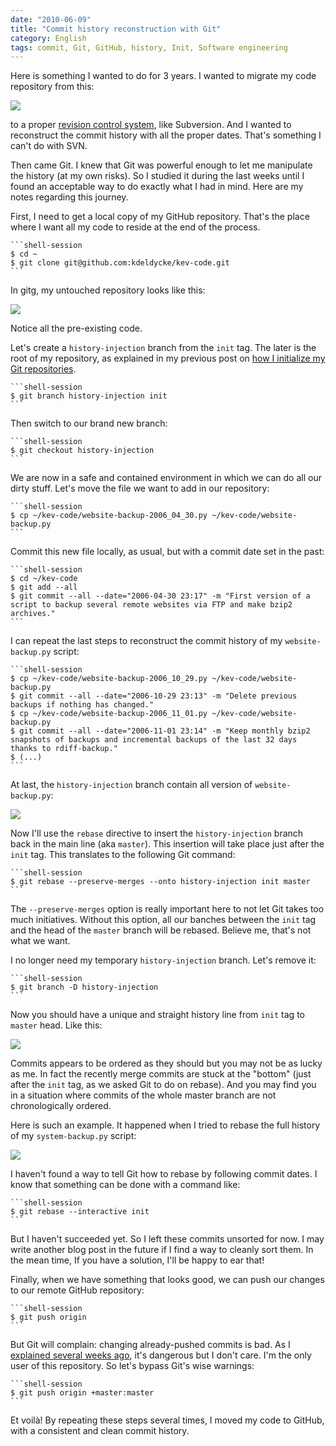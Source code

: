 ```yaml
---
date: "2010-06-09"
title: "Commit history reconstruction with Git"
category: English
tags: commit, Git, GitHub, history, Init, Software engineering
---
```


Here is something I wanted to do for 3 years. I wanted to migrate my code repository from this:

![]({attach}dumb-code-revision-control-system.png)

to a proper [revision control system](https://en.wikipedia.org/wiki/Revision_control), like Subversion. And I wanted to reconstruct the commit history with all the proper dates. That's something I can't do with SVN.

Then came Git. I knew that Git was powerful enough to let me manipulate the history (at my own risks). So I studied it during the last weeks until I found an acceptable way to do exactly what I had in mind. Here are my notes regarding this journey.

First, I need to get a local copy of my GitHub repository. That's the place where I want all my code to reside at the end of the process.

    ```shell-session
    $ cd ~
    $ git clone git@github.com:kdeldycke/kev-code.git
    ```

In gitg, my untouched repository looks like this:

![]({attach}git-repository-at-start.png)

Notice all the pre-existing code.

Let's create a `history-injection` branch from the `init` tag. The later is the root of my repository, as explained in my previous post on [how I initialize my Git repositories](https://kevin.deldycke.com/2010/05/initialize-git-repositories/).

    ```shell-session
    $ git branch history-injection init
    ```

Then switch to our brand new branch:

    ```shell-session
    $ git checkout history-injection
    ```

We are now in a safe and contained environment in which we can do all our dirty stuff. Let's move the file we want to add in our repository:

    ```shell-session
    $ cp ~/kev-code/website-backup-2006_04_30.py ~/kev-code/website-backup.py
    ```

Commit this new file locally, as usual, but with a commit date set in the past:

    ```shell-session
    $ cd ~/kev-code
    $ git add --all
    $ git commit --all --date="2006-04-30 23:17" -m "First version of a script to backup several remote websites via FTP and make bzip2 archives."
    ```

I can repeat the last steps to reconstruct the commit history of my `website-backup.py` script:

    ```shell-session
    $ cp ~/kev-code/website-backup-2006_10_29.py ~/kev-code/website-backup.py
    $ git commit --all --date="2006-10-29 23:13" -m "Delete previous backups if nothing has changed."
    $ cp ~/kev-code/website-backup-2006_11_01.py ~/kev-code/website-backup.py
    $ git commit --all --date="2006-11-01 23:14" -m "Keep monthly bzip2 snapshots of backups and incremental backups of the last 32 days thanks to rdiff-backup."
    $ (...)
    ```

At last, the `history-injection` branch contain all version of `website-backup.py`:

![]({attach}history-injection-branch.png)

Now I'll use the `rebase` directive to insert the `history-injection` branch back in the main line (aka `master`). This insertion will take place just after the `init` tag. This translates to the following Git command:

    ```shell-session
    $ git rebase --preserve-merges --onto history-injection init master
    ```

The `--preserve-merges` option is really important here to not let Git takes too much initiatives. Without this option, all our banches between the `init` tag and the head of the `master` branch will be rebased. Believe me, that's not what we want.

I no longer need my temporary `history-injection` branch. Let's remove it:

    ```shell-session
    $ git branch -D history-injection
    ```

Now you should have a unique and straight history line from `init` tag to `master` head. Like this:

![]({attach}rebased-history-injection-branch.png)

Commits appears to be ordered as they should but you may not be as lucky as me. In fact the recently merge commits are stuck at the "bottom" (just after the `init` tag, as we asked Git to do on rebase). And you may find you in a situation where commits of the whole master branch are not chronologically ordered.

Here is such an example. It happened when I tried to rebase the full history of my `system-backup.py` script:

![]({attach}system-backup-script-rebase.png)

I haven't found a way to tell Git how to rebase by following commit dates. I know that something can be done with a command like:

    ```shell-session
    $ git rebase --interactive init
    ```

But I haven't succeeded yet. So I left these commits unsorted for now. I may write another blog post in the future if I find a way to cleanly sort them. In the mean time, If you have a solution, I'll be happy to ear that!

Finally, when we have something that looks good, we can push our changes to our remote GitHub repository:

    ```shell-session
    $ git push origin
    ```

But Git will complain: changing already-pushed commits is bad. As I [explained several weeks ago](https://kevin.deldycke.com/2010/05/how-to-fix-bad-commit-authorship-git/), it's dangerous but I don't care. I'm the only user of this repository. So let's bypass Git's wise warnings:

    ```shell-session
    $ git push origin +master:master
    ```

Et voilà! By repeating these steps several times, I moved my code to GitHub, with a consistent and clean commit history.
